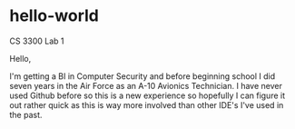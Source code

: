 # hello-world
CS 3300 Lab 1

Hello,

I'm getting a BI in Computer Security and before beginning school I did seven years in the Air Force as an A-10 Avionics Technician. I have never used Github before so this is a new experience so hopefully I can figure it out rather quick as this is way more involved than other IDE's I've used in the past.

